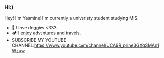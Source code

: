 ### Hi:)
Hey! I'm Yasmine! I'm currently a univeristy student studying MIS.

- 🐶 I love doggies <333
- 🏕️ I enjoy adventures and travels.
- SUBSCRIBE MY YOUTUBE CHANNEL:https://www.youtube.com/channel/UCA9R_prine3GXqSMAn1Wzuw
